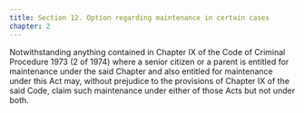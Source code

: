 ```yaml
---
title: Section 12. Option regarding maintenance in certain cases
chapter: 2
---
```


Notwithstanding anything contained in Chapter IX of the Code of Criminal Procedure 1973 (2 of 1974) where a senior citizen or a parent is entitled for maintenance under the said Chapter and also entitled for maintenance under this Act may, without prejudice to the provisions of Chapter IX of the said Code, claim such maintenance under either of those Acts but not under both.

